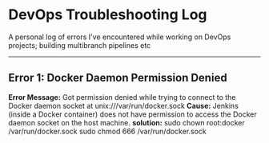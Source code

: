 # DevOps Troubleshooting Log

A personal log of errors I've encountered while working on DevOps projects; building multibranch pipelines etc 

---

## Error 1: Docker Daemon Permission Denied

**Error Message:**
Got permission denied while trying to connect to the Docker daemon socket at unix:///var/run/docker.sock
**Cause:**
Jenkins (inside a Docker container) does not have permission to access the Docker daemon socket on the host machine.
**solution:**
sudo chown root:docker /var/run/docker.sock
sudo chmod 666 /var/run/docker.sock

